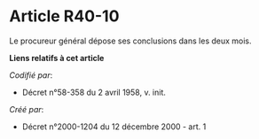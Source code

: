 # Article R40-10

Le procureur général dépose ses conclusions dans les deux mois.

**Liens relatifs à cet article**

_Codifié par_:

  - Décret n°58-358 du 2 avril 1958, v. init.

_Créé par_:

  - Décret n°2000-1204 du 12 décembre 2000 - art. 1
